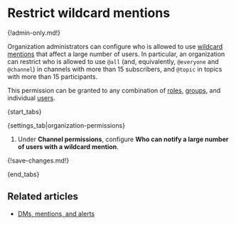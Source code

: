 # Restrict wildcard mentions

{!admin-only.md!}

Organization administrators can configure who is allowed to use [wildcard
mentions](/help/dm-mention-alert-notifications#wildcard-mentions) that affect a
large number of users. In particular, an organization can restrict who is
allowed to use `@all` (and, equivalently, `@everyone` and `@channel`) in channels
with more than 15 subscribers, and `@topic` in topics with more than 15
participants.

This permission can be granted to any combination of [roles](/help/user-roles),
[groups](/help/user-groups), and individual [users](/help/introduction-to-users).

{start_tabs}

{settings_tab|organization-permissions}

1. Under **Channel permissions**, configure **Who can notify a large number of
   users with a wildcard mention**.

{!save-changes.md!}

{end_tabs}

## Related articles

* [DMs, mentions, and alerts](/help/dm-mention-alert-notifications)
